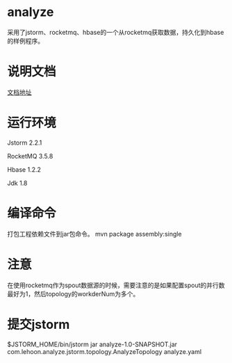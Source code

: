 # analyze
采用了jstorm、rocketmq、hbase的一个从rocketmq获取数据，持久化到hbase的样例程序。

# 说明文档
[文档地址](http://blog.lehoon.cn/backend/2017/06/13/jstorm-hbase-issue.html)

# 运行环境
Jstorm 2.2.1

RocketMQ 3.5.8

Hbase 1.2.2

Jdk 1.8

# 编译命令
打包工程依赖文件到jar包命令。
mvn package assembly:single

# 注意
在使用rocketmq作为spout数据源的时候，需要注意的是如果配置spout的并行数最好为1，然后topology的workderNum为多个。


# 提交jstorm
$JSTORM_HOME/bin/jstorm jar analyze-1.0-SNAPSHOT.jar com.lehoon.analyze.jstorm.topology.AnalyzeTopology analyze.yaml